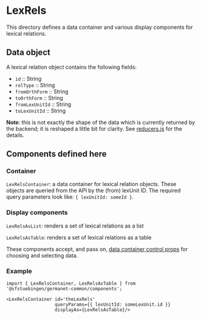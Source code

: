# LexRels

This directory defines a data container and various display components
for lexical relations.

## Data object

A lexical relation object contains the following fields:

  - `id` :: String
  - `relType` :: String
  - `fromOrthForm` :: String
  - `toOrthForm` :: String
  - `fromLexUnitId` :: String
  - `toLexUnitId` :: String

**Note**: this is not exactly the shape of the data which is currently
returned by the backend; it is reshaped a little bit for clarity.  See
[reducers.js](./reducers.js) for the details.

## Components defined here

### Container

`LexRelsContainer`: a data container for lexical relation objects.
These objects are queried from the API by the (from) lexUnit ID.
The required query parameters look like: `{ lexUnitId: someId }`.

### Display components

`LexRelsAsList`: renders a set of lexical relations as a list 

`LexRelsAsTable`: renders a set of lexical relations as a table 

These components accept, and pass on, [data container control
props](../DataContainer#user-content-selecting-and-choosing-data-objects) for choosing and selecting data.

### Example

```
import { LexRelsContainer, LexRelsAsTable } from '@sfstuebingen/germanet-common/components';

<LexRelsContainer id='theLexRels'
                  queryParams={{ lexUnitId: someLexUnit.id }}
                  displayAs={LexRelsAsTable}/>
```
